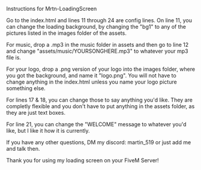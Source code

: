 Instructions for Mrtn-LoadingScreen

Go to the index.html and lines 11 through 24 are config lines. On line 11, you can change the loading background, by changing the "bg1" to any of the pictures listed in the images folder of the assets. 

For music, drop a .mp3 in the music folder in assets and then go to line 12 and change "assets/music/YOURSONGHERE.mp3" to whatever your mp3 file is. 

For your logo, drop a .png version of your logo into the images folder, where you got the background, and name it "logo.png". You will not have to change anything in the index.html unless you name your logo picture something else.

For lines 17 & 18, you can change those to say anything you'd like. They are completly flexible and you don't have to put anything in the assets folder, as they are just text boxes. 

For line 21, you can change the "WELCOME" message to whatever you'd like, but I like it how it is currently. 

If you have any other questions, DM my discord: martin_519 or just add me and talk then. 

Thank you for using my loading screen on your FiveM Server!